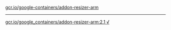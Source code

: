 [gcr.io/google-containers/addon-resizer-arm](https://hub.docker.com/r/sqeven/addon-resizer-arm/tags/) 

----
[gcr.io/google_containers/addon-resizer-arm:2.1 √](https://hub.docker.com/r/sqeven/addon-resizer-arm/tags/)

